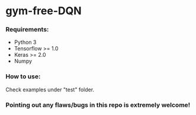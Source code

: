 # gym-free-DQN

### Requirements:
* Python 3
* Tensorflow >= 1.0
* Keras >= 2.0
* Numpy

### How to use:
Check examples under "test" folder.

### Pointing out any flaws/bugs in this repo is extremely welcome!
